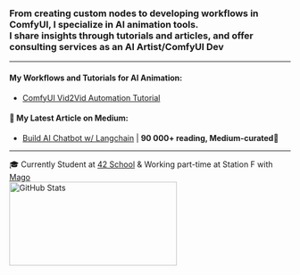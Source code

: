 
### From creating custom nodes to developing workflows in ComfyUI, I specialize in AI animation tools.<br>I share insights through tutorials and articles, and offer consulting services as an AI Artist/ComfyUI Dev
---

#### My Workflows and Tutorials for AI Animation:
- [ComfyUI Vid2Vid Automation Tutorial](https://youtu.be/Wx9TLb95Nh4?si=cSF4843db9wEwfmS)

#### 📝 My Latest Article on Medium:
- [Build AI Chatbot w/ Langchain](https://medium.com/better-programming/build-a-chatbot-on-your-csv-data-with-langchain-and-openai-ed121f85f0cd) | **90 000+ reading, Medium-curated🌟**


---
🎓 Currently Student at [42 School](https://42.fr/en/homepage/) & Working part-time at Station F with [Mago](https://www.mago.studio/)  
<img src="https://github-readme-stats.vercel.app/api?username=yvann-ba&show_icons=true" alt="GitHub Stats" width="300px" height="150px">
